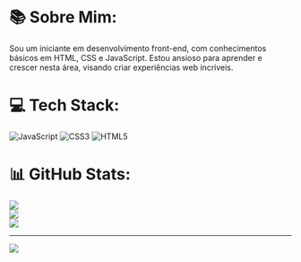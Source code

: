 # 📚 Sobre Mim:
Sou um iniciante em desenvolvimento front-end, com conhecimentos básicos em HTML, CSS e JavaScript. Estou ansioso para aprender e crescer nesta área, visando criar experiências web incríveis.


# 💻 Tech Stack:
![JavaScript](https://img.shields.io/badge/javascript-%23323330.svg?style=for-the-badge&logo=javascript&logoColor=%23F7DF1E) ![CSS3](https://img.shields.io/badge/css3-%231572B6.svg?style=for-the-badge&logo=css3&logoColor=white) ![HTML5](https://img.shields.io/badge/html5-%23E34F26.svg?style=for-the-badge&logo=html5&logoColor=white)
# 📊 GitHub Stats:
![](https://github-readme-stats.vercel.app/api?username=Henrique01Martins&theme=blue-green&hide_border=true&include_all_commits=true&count_private=false)<br/>
![](https://github-readme-streak-stats.herokuapp.com/?user=Henrique01Martins&theme=blue-green&hide_border=true)<br/>
![](https://github-readme-stats.vercel.app/api/top-langs/?username=Henrique01Martins&theme=blue-green&hide_border=true&include_all_commits=true&count_private=false&layout=compact)

---
[![](https://visitcount.itsvg.in/api?id=Henrique01Martins&icon=3&color=3)](https://visitcount.itsvg.in)

<!-- Proudly created with GPRM ( https://gprm.itsvg.in ) -->

